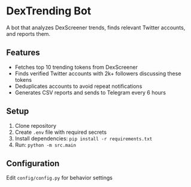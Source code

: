 # DexTrending Bot

A bot that analyzes DexScreener trends, finds relevant Twitter accounts, and reports them.

## Features

- Fetches top 10 trending tokens from DexScreener
- Finds verified Twitter accounts with 2k+ followers discussing these tokens
- Deduplicates accounts to avoid repeat notifications
- Generates CSV reports and sends to Telegram every 6 hours

## Setup

1. Clone repository
2. Create `.env` file with required secrets
3. Install dependencies: `pip install -r requirements.txt`
4. Run: `python -m src.main`

## Configuration

Edit `config/config.py` for behavior settings
